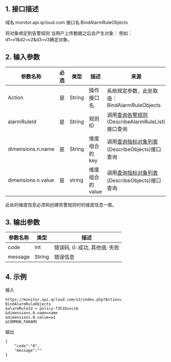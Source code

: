 ## 1. 接口描述
域名:monitor.api.qcloud.com
接口名:BindAlarmRuleObjects

将对象绑定到告警规则
当用户上传数据之后会产生对象：
例如：d1=v1&d2=v2&d3=v3确定对象。

## 2. 输入参数
| 参数名称 | 必选  | 类型 | 描述 |来源|
|---------|---------|---------|---------|---------|
| Action | 是 | String | 操作接口名|系统规定参数，此处取值：BindAlarmRuleObjects|
| alarmRuleId | 是 | String | 规则ID|调用<a href="/doc/api/255/查询告警规则" title="查询告警规则">查询告警规则</a>(DescribeAlarmRuleList)接口查询|
| dimensions.n.name | 是 | String | 维度组合的key|调用<a href="/doc/api/255/查询指标对象列表" title="查询指标对象列表">查询指标对象列表</a>(DescribeObjects)接口查询|
| dimensions.n.value | 是 | string | 维度组合的value|调用<a href="/doc/api/255/查询指标对象列表" title="查询指标对象列表">查询指标对象列表</a>(DescribeObjects)接口查询|
此处的维度信息必须和创建告警规则时的维度信息一致。

## 3. 输出参数
| 参数名称 | 类型 | 描述 |
|---------|---------|---------|
| code | Int | 错误码, 0: 成功, 其他值: 失败|
| message | String | 错误信息|


## 4. 示例
输入
```
https://monitor.api.qcloud.com/v2/index.php?Action= BindAlarmRuleObjects
&alarmRuleId = policy-f3h1bxvcsb 
&dimensions.0.name=name
&dimensions.0.value=a1
&COMMON_PARAMS
```
输出
```
{
    "code":"0",
    "message":""
}
```

